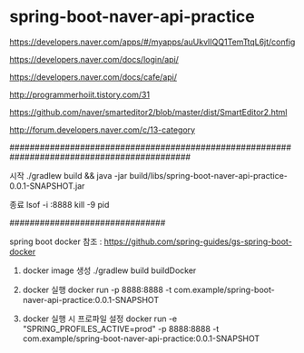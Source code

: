 # spring-boot-naver-api-practice

https://developers.naver.com/apps/#/myapps/auUkvIIQQ1TemTtqL6jt/config

https://developers.naver.com/docs/login/api/

https://developers.naver.com/docs/cafe/api/

http://programmerhoiit.tistory.com/31

https://github.com/naver/smarteditor2/blob/master/dist/SmartEditor2.html

http://forum.developers.naver.com/c/13-category

############################################################################################

시작
./gradlew build && java -jar build/libs/spring-boot-naver-api-practice-0.0.1-SNAPSHOT.jar

종료
lsof -i :8888
kill -9 pid

###############################

spring boot docker 참조 : https://github.com/spring-guides/gs-spring-boot-docker

1. docker image 생성
./gradlew build buildDocker

2. docker 실행
docker run -p 8888:8888 -t com.example/spring-boot-naver-api-practice:0.0.1-SNAPSHOT

3. docker 실행 시 프로파일 설정
docker run -e "SPRING_PROFILES_ACTIVE=prod" -p 8888:8888 -t com.example/spring-boot-naver-api-practice:0.0.1-SNAPSHOT

